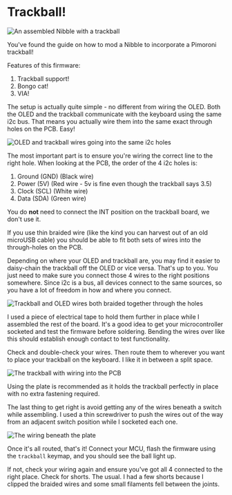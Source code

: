 # Trackball!

![An assembled Nibble with a trackball](https://i.imgur.com/tHx8BzQ.jpg)

You've found the guide on how to mod a Nibble to incorporate a Pimoroni trackball!

Features of this firmware:

1. Trackball support!
2. Bongo cat!
3. VIA!

The setup is actually quite simple - no different from wiring the OLED. Both the OLED and the trackball communicate with the keyboard using the same i2c bus. That means you actually wire them into the same exact through holes on the PCB. Easy!

![OLED and trackball wires going into the same i2c holes](https://i.imgur.com/kAr2nvd.jpg)

The most important part is to ensure you're wiring the correct line to the right hole. When looking at the PCB, the order of the 4 i2c holes is:

1. Ground (GND) (Black wire)
2. Power (5V) (Red wire - 5v is fine even though the trackball says 3.5)
3. Clock (SCL) (White wire)
4. Data (SDA) (Green wire)

You do **not** need to connect the INT position on the trackball board, we don't use it.

If you use thin braided wire (like the kind you can harvest out of an old microUSB cable) you should be able to fit both sets of wires into the through-holes on the PCB.

Depending on where your OLED and trackball are, you may find it easier to daisy-chain the trackball off the OLED or vice versa. That's up to you. You just need to make sure you connect those 4 wires to the right positions somewhere. Since i2c is a bus, all devices connect to the same sources, so you have a lot of freedom in how and where you connect.

![Trackball and OLED wires both braided together through the holes](https://i.imgur.com/3tOAMMn.jpg)

I used a piece of electrical tape to hold them further in place while I assembled the rest of the board. It's a good idea to get your microcontroller socketed and test the firmware before soldering. Bending the wires over like this should establish enough contact to test functionality.

Check and double-check your wires. Then route them to wherever you want to place your trackball on the keyboard. I like it in between a split space.

![The trackball with wiring into the PCB](https://i.imgur.com/XR4StwH.jpg)

Using the plate is recommended as it holds the trackball perfectly in place with no extra fastening required.

The last thing to get right is avoid getting any of the wires beneath a switch while assembling. I used a thin screwdriver to push the wires out of the way from an adjacent switch position while I socketed each one.

![The wiring beneath the plate](https://i.imgur.com/vf6jx65.jpg)

Once it's all routed, that's it! Connect your MCU, flash the firmware using the `trackball` keymap, and you should see the ball light up.

If not, check your wiring again and ensure you've got all 4 connected to the right place. Check for shorts. The usual. I had a few shorts because I clipped the braided wires and some small filaments fell between the joints.
